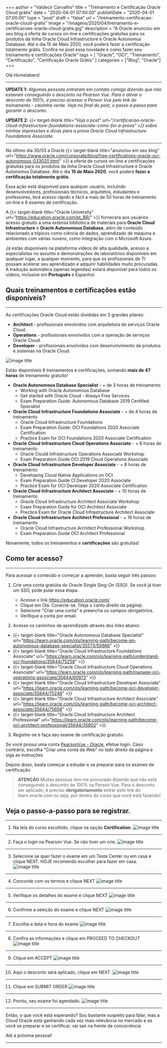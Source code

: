 +++
author = "Valdecir Carvalho"
title = "Treinamento e Certificação Oracle Cloud grátis"
date = "2020-04-01 07:00:00"
publishDate = "2020-04-01 07:00:00"
type = "post"
draft = "false"
url = "/treinamento-certificacao-oracle-cloud-gratis"
image = "/imagens/2020/04/treinamento-e-certificacoes-oracle-cloud-gratis.jpg"
description = "A Oracle anunciou em seu blog a oferta de cursos on-line e certificações gratuitas para os produtos da linha Oracle Cloud Infrastructure e Oracle Autonomus Database. Até o dia 15 de Maio 2020, você poderá fazer a certificação totalmente grátis. Confira no post essa novidade e como fazer seu treinamento e certificações Oracle"
tags = [
    "Oracle",
    "OCI",
    "Treinamento",
	"Certificação",
    "Certificação Oracle Grátis"
]
categories = ["Blog", "Oracle"]
+++

Olá Homelabers!

----

**UPDATE 1:** *Algumas pessoas entraram em contato comigo dizendo que não estavam conseguindo o desconto na Pearson Vue. Para o ativar o desconto de 100%, é preciso acessar a Person Vue pelo link do treinamento - caixinha verde. Veja no final do post, o passo a passo para garantir o desconto.*

**UPDATE 2:**  _{{< target-blank title="Veja o post" url="/certificacao-oracle-cloud-infrastructure-foundations-associate-como-foi-a-prova" >}} sobre minhas impressões e dicas para a prova Oracle Cloud Infrastructure Foundations Associate._

---- 

No último dia 30/03 a Oracle {{< target-blank title="anunciou em seu blog" url="https://www.oracle.com/corporate/blog/free-certifications-oracle-oci-autonomous-033020.html" >}} a oferta de cursos on-line e certificações gratuitas para os produtos da linha Oracle Cloud Infrastructure e Oracle Autonomus Database. Até o dia **15 de Maio 2020**, você poderá **fazer a certificação totalmente grátis**.

Essa ação está disponível para qualquer usuário, incluindo desenvolvedores, profissionais técnicos, arquitetos, estudantes e professores, terá acesso rápido e fácil a mais de 50 horas de treinamento on-line e 6 exames de certificação.

A {{< target-blank title="Oracle University" url="https://education.oracle.com/pt_BR/" >}} fornecerá aos usuários acesso gratuito a uma extensa biblioteca de materiais para **Oracle Cloud Infrastructure** e **Oracle Autonomous Database**, além de conteúdo relacionado a tópicos como ciência de dados, aprendizado de máquina e ambientes com várias nuvens, como integração com o Microsoft Azure.

Já estão disponíveis na plataforma vídeos de alta qualidade, acesso a especialistas no assunto e demonstrações de laboratórios disponíveis em qualquer lugar, a qualquer momento, para que os profissionais de TI possam acelerar seu aprendizado e adquirir habilidades muito procuradas. A tradução automática (apenas legendas) estará disponível para todos os vídeos, inclusive em **Português** e Espanhol.

## Quais treinamentos e certificações estão disponíveis?
----
As certificações Oracle Cloud estão divididas em 3 grandes pilares:

* **Architect** - profissionais envolvidos com arquitetura de serviços Oracle Cloud.
* **Operations** - profissionais envolvidos com a operação de serviços Oracle Cloud.
* **Developer**  - profissionais envolvidos com desenvolvimento de produtos e sistemas na Oracle Cloud.

![image title](/imagens/2020/04/oracle-cloud-certification-path.jpg)

Estão disponíveis 6 treinamentos e certificações, somando **mais de 47 horas** de treinamento gratuito!

* **Oracle Autonomous Database Specialist** - + de 3 horas de treinamento
  * Working with Oracle Autonomous Database
  * Get started with Oracle Cloud - Always Free Services
  * Exam Preparation Guide: Autonomous Database 2019 Certified Specialist
* **Oracle Cloud Infrastructure Foundations Associate** - + de 4 horas de treinamento
  * Oracle Cloud Infrastructure Foundations
  * Exam Preparation Guide: OCI Foundations 2020 Associate Certification
  * Practice Exam for OCI Foundations 2020 Associate Certification
* **Oracle Cloud Infrastructure Cloud Operations Associate** - + 6 horas de treinamento
  * Oracle Clould Infrastructure Operations Associate Workshop
  * Exam Preparation Guide OCI 2019 Cloud Operations Associate
* **Oracle Cloud Infrastructure Developer Associate** - + 8 horas de treinamento
  * Developing Cloud Native Applications on OCI
  * Exam Preparation Guide CI Developer 2020 Associate
  * Practice Exam for OCI Developer 2020 Associate Certification
* **Oracle Cloud Infrastructure Architect Associate** - + 10 horas de treinamento
  * Oracle Cloud Infrastructure Architect Associate Workshop
  * Exam Preparation Guide for OCI Architect Associate
  * Prectice Exam for Oracle Cloud Infrastructure Architect Associate
* **Oracle Cloud Infrastructure Architect Professional** - + 16 horas de treinamento
  * Oracle Cloud Infrastructure Architect Professional Workshop
  * Exam Preparation Guide OCI Architect Professional

Novamente, todos os treinamentos e **certificações** são gratuitas!

## Como ter acesso?
----

Para acessar o conteúdo e começar a aprender, basta seguir três passos:

1. Crie uma conta gratúita do Oracle Single Sing-On (SSO). Se você já tiver um SSO, pode pular essa etapa.
   * Acesse o link https://education.oracle.com/
   * Clique em Olá. Conecte-se. (Veja o canto direito da página).
   * Selecione "Criar uma conta" e preencha os campos obrigatórios.
   * Verifique a conta por email.

2. Acesse os caminhos de aprendizado através dos links abaixo:

* {{< target-blank title="Oracle Autonomous Database Specialist" url="https://learn.oracle.com/ols/learning-path/become-an-autonomous-database-specialist/35573/55666" >}}
* {{< target-blank title="Oracle Cloud Infrastructure Foundations Associate" url="https://learn.oracle.com/ols/learning-path/understand-oci-foundations/35644/75258" >}}
* {{< target-blank title="Oracle Cloud Infrastructure Cloud Operations Associate" url="https://learn.oracle.com/ols/learning-path/manage-oci-operations-associate/35644/60972" >}}
* {{< target-blank title="Oracle Cloud Infrastructure Developer Associate" url="https://learn.oracle.com/ols/learning-path/become-oci-developer-associate/35644/75248" >}}
* {{< target-blank title="Oracle Cloud Infrastructure Architect Associate" url="https://learn.oracle.com/ols/learning-path/become-oci-architect-associate/35644/75658" >}}
* {{< target-blank title="Oracle Cloud Infrastructure Architect Professional" url="https://learn.oracle.com/ols/learning-path/become-oci-architect-professional/35644/35802" >}}

3. Registre-se e faça seu exame de certificação gratuito. 

Se você possui uma conta [PearsonVue - Oracle](https://home.pearsonvue.com/oracle), efetue login.
Caso contrário, escolha "Criar uma conta da Web" no lado direito da página e siga as instruções.

Depois disso, basta começar a estudar e se preparar para os exames de certificação.

> **ATENÇÃO**
> Muitas pessoas tem me procurado dizendo que não está conseguindo o desconto de 100% na Person Vue. 
> Para o desconto ser aplicado, é preciso **obrigatoriamente** entrar pelo link do learn.oracle.com ou seja, por dentro do curso que você está fazendo!

## Veja o passo-a-passo para se registrar.
----
1. Na tela do curso escolhido, clique na opção **Certification**.
![image title](/imagens/2020/04/oci-prova-how-to-pearson-vue_01.png)
---
2. Faça o login na Pearson Vue. Se não tiver um crie.
![image title](/imagens/2020/04/oci-prova-how-to-pearson-vue_02.png)
---
3. Selecione se quer fazer o exame em um Teste Center ou em casa e clique NEXT. HOJE recomendo escolher para fazer em casa.
![image title](/imagens/2020/04/oci-prova-how-to-pearson-vue_03.png)
---
4. Concorde com os termos e clique NEXT
![image title](/imagens/2020/04/oci-prova-how-to-pearson-vue_04.png)
---
5. Verifique os detalhes do exame e clique NEXT
![image title](/imagens/2020/04/oci-prova-how-to-pearson-vue_05.png)
---
6. Confirme a seleção do exame e clique NEXT
![image title](/imagens/2020/04/oci-prova-how-to-pearson-vue_06.png)
---
7. Escolha a data e hora do exame 
![image title](/imagens/2020/04/oci-prova-how-to-pearson-vue_07.png)
---
8. Confira as informações e clique em PROCEED TO CHECKOUT
![image title](/imagens/2020/04/oci-prova-how-to-pearson-vue_08.png)
---
9. Clique em ACCEPT
![image title](/imagens/2020/04/oci-prova-how-to-pearson-vue_09.png)
---
10. Aqui o desconto será aplicado, clique em NEXT.
![image title](/imagens/2020/04/oci-prova-how-to-pearson-vue_010.png)
---
11. Clique em SUBMIT ORDER
![image title](/imagens/2020/04/oci-prova-how-to-pearson-vue_011.png)
---
12. Pronto, seu exame foi agendado.
![image title](/imagens/2020/04/oci-prova-how-to-pearson-vue_012.png)
---


Então, o que você está esperando? Sou bastante suspeito para falar, mas a Cloud Oracle está ganhando cada vez mais relevância no mercado e se você se preparar e se certificar, vai sair na frente da concorrência

Até a próxima pessoal!

----
